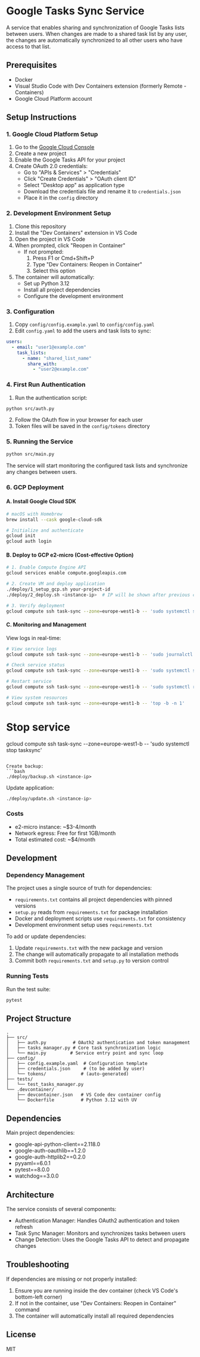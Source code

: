 # Google Tasks Sync Service

A service that enables sharing and synchronization of Google Tasks lists between users. When changes are made to a shared task list by any user, the changes are automatically synchronized to all other users who have access to that list.

## Prerequisites

- Docker
- Visual Studio Code with Dev Containers extension (formerly Remote - Containers)
- Google Cloud Platform account

## Setup Instructions

### 1. Google Cloud Platform Setup

1. Go to the [Google Cloud Console](https://console.cloud.google.com)
2. Create a new project
3. Enable the Google Tasks API for your project
4. Create OAuth 2.0 credentials:
   - Go to "APIs & Services" > "Credentials"
   - Click "Create Credentials" > "OAuth client ID"
   - Select "Desktop app" as application type
   - Download the credentials file and rename it to `credentials.json`
   - Place it in the `config` directory

### 2. Development Environment Setup

1. Clone this repository
2. Install the "Dev Containers" extension in VS Code
3. Open the project in VS Code
4. When prompted, click "Reopen in Container" 
   - If not prompted: 
     1. Press F1 or Cmd+Shift+P
     2. Type "Dev Containers: Reopen in Container"
     3. Select this option
5. The container will automatically:
   - Set up Python 3.12
   - Install all project dependencies
   - Configure the development environment

### 3. Configuration

1. Copy `config/config.example.yaml` to `config/config.yaml`
2. Edit `config.yaml` to add the users and task lists to sync:
```yaml
users:
  - email: "user1@example.com"
    task_lists:
      - name: "shared_list_name"
        share_with:
          - "user2@example.com"
```

### 4. First Run Authentication

1. Run the authentication script:
```bash
python src/auth.py
```
2. Follow the OAuth flow in your browser for each user
3. Token files will be saved in the `config/tokens` directory

### 5. Running the Service

```bash
python src/main.py
```

The service will start monitoring the configured task lists and synchronize any changes between users.

### 6. GCP Deployment

#### A. Install Google Cloud SDK
```bash
# macOS with Homebrew
brew install --cask google-cloud-sdk

# Initialize and authenticate
gcloud init
gcloud auth login
```

#### B. Deploy to GCP e2-micro (Cost-effective Option)
```bash
# 1. Enable Compute Engine API
gcloud services enable compute.googleapis.com

# 2. Create VM and deploy application
./deploy/1_setup_gcp.sh your-project-id
./deploy/2_deploy.sh <instance-ip>  # IP will be shown after previous command

# 3. Verify deployment
gcloud compute ssh task-sync --zone=europe-west1-b -- 'sudo systemctl status tasksync'
```

#### C. Monitoring and Management

View logs in real-time:
```bash
# View service logs
gcloud compute ssh task-sync --zone=europe-west1-b -- 'sudo journalctl -u tasksync -f'

# Check service status
gcloud compute ssh task-sync --zone=europe-west1-b -- 'sudo systemctl status tasksync'

# Restart service
gcloud compute ssh task-sync --zone=europe-west1-b -- 'sudo systemctl restart tasksync'

# View system resources
gcloud compute ssh task-sync --zone=europe-west1-b -- 'top -b -n 1'
```

# Stop service
gcloud compute ssh task-sync --zone=europe-west1-b -- 'sudo systemctl stop tasksync'
```

Create backup:
```bash
./deploy/backup.sh <instance-ip>
```

Update application:
```bash
./deploy/update.sh <instance-ip>
```

### Costs
- e2-micro instance: ~$3-4/month
- Network egress: Free for first 1GB/month
- Total estimated cost: ~$4/month

## Development

### Dependency Management
The project uses a single source of truth for dependencies:
- `requirements.txt` contains all project dependencies with pinned versions
- `setup.py` reads from `requirements.txt` for package installation
- Docker and deployment scripts use `requirements.txt` for consistency
- Development environment setup uses `requirements.txt`

To add or update dependencies:
1. Update `requirements.txt` with the new package and version
2. The change will automatically propagate to all installation methods
3. Commit both `requirements.txt` and `setup.py` to version control

### Running Tests
Run the test suite:

```bash
pytest
```

## Project Structure

```
.
├── src/
│   ├── auth.py          # OAuth2 authentication and token management
│   ├── tasks_manager.py # Core task synchronization logic
│   └── main.py         # Service entry point and sync loop
├── config/
│   ├── config.example.yaml  # Configuration template
│   ├── credentials.json     # (to be added by user)
│   └── tokens/             # (auto-generated)
├── tests/
│   └── test_tasks_manager.py
└── .devcontainer/
    ├── devcontainer.json   # VS Code dev container config
    └── Dockerfile          # Python 3.12 with UV
```

## Dependencies

Main project dependencies:
- google-api-python-client==2.118.0
- google-auth-oauthlib==1.2.0
- google-auth-httplib2==0.2.0
- pyyaml==6.0.1
- pytest==8.0.0
- watchdog==3.0.0

## Architecture

The service consists of several components:
- Authentication Manager: Handles OAuth2 authentication and token refresh
- Task Sync Manager: Monitors and synchronizes tasks between users
- Change Detection: Uses the Google Tasks API to detect and propagate changes

## Troubleshooting

If dependencies are missing or not properly installed:
1. Ensure you are running inside the dev container (check VS Code's bottom-left corner)
2. If not in the container, use "Dev Containers: Reopen in Container" command
3. The container will automatically install all required dependencies

## License

MIT
